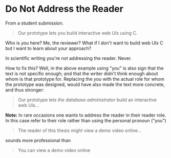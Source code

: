 
# Do Not Address the Reader


From a student submission. 

> Our prototype lets you build interactive web UIs using C. 

Who is *you* here? Me, the reviewer? What if I don't want to build web UIs C but I want to learn about your approach? 

In scientific writing you're not addressing the reader. Never.

How to fix this? Well, in the above example using "you" is also sign that the text is not specific enough; 
and that the writer didn't think enough about whom is that prototype for. 
Replacing the *you* with the actual role for whom the prototype was designed, would have also made the text more concrete, and thus stronger: 

> Our prototype lets *the database administrator* build an interactive web UIs...



**Note:** In rare occasions one wants to address the reader in their reader role. In this case refer to their role rather than using the personal pronoun ("you")

> The reader of this thesis might view a demo video online...

sounds more professional than

> You can view a demo video online

